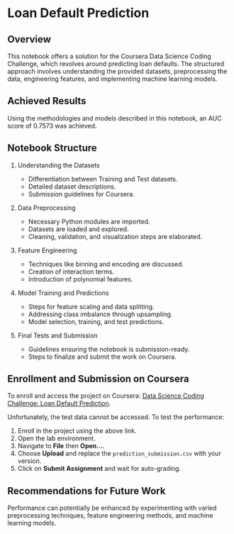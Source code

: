 # Loan Default Prediction

## Overview

This notebook offers a solution for the Coursera Data Science Coding Challenge, which revolves around predicting loan defaults. The structured approach involves understanding the provided datasets, preprocessing the data, engineering features, and implementing machine learning models.

## Achieved Results

Using the methodologies and models described in this notebook, an AUC score of 0.7573 was achieved.

## Notebook Structure

1. Understanding the Datasets
   - Differentiation between Training and Test datasets.
   - Detailed dataset descriptions.
   - Submission guidelines for Coursera.

2. Data Preprocessing
   - Necessary Python modules are imported.
   - Datasets are loaded and explored.
   - Cleaning, validation, and visualization steps are elaborated.

3. Feature Engineering
   - Techniques like binning and encoding are discussed.
   - Creation of interaction terms.
   - Introduction of polynomial features.

4. Model Training and Predictions
   - Steps for feature scaling and data splitting.
   - Addressing class imbalance through upsampling.
   - Model selection, training, and test predictions.

5. Final Tests and Submission
   - Guidelines ensuring the notebook is submission-ready.
   - Steps to finalize and submit the work on Coursera.

## Enrollment and Submission on Coursera

To enroll and access the project on Coursera: [Data Science Coding Challenge: Loan Default Prediction](https://www.coursera.org/projects/data-science-coding-challenge-loan-default-prediction).

Unfortunately, the test data cannot be accessed. To test the performance:
1. Enroll in the project using the above link.
2. Open the lab environment.
3. Navigate to **File** then **Open...**.
4. Choose **Upload** and replace the `prediction_submission.csv` with your version.
5. Click on **Submit Assignment** and wait for auto-grading.

## Recommendations for Future Work

Performance can potentially be enhanced by experimenting with varied preprocessing techniques, feature engineering methods, and machine learning models.

